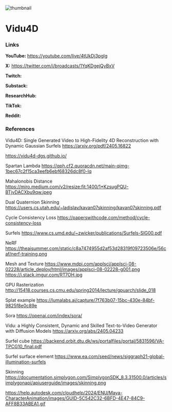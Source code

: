 ![thumbnail](thumbnail.png)

# Vidu4D

### Links

**YouTube:** https://youtube.com/live/4tUkDj3pglg

**X:** https://twitter.com/i/broadcasts/1YqKDgejQyBxV

**Twitch:**

**Substack:**

**ResearchHub:**

**TikTok:**

**Reddit:**

### References

Vidu4D: Single Generated Video to High-Fidelity 4D Reconstruction with Dynamic Gaussian Surfels
https://arxiv.org/pdf/2405.16822

https://vidu4d-dgs.github.io/

Spartan Lambda
https://qph.cf2.quoracdn.net/main-qimg-1bec67c2f15ca3eefb6ebf68326dc8f0-lq

Mahalonobis Distance
https://miro.medium.com/v2/resize:fit:1400/1*KzsugPQU-BTjvDACXbu9qw.jpeg

Dual Quaternion Skinning
https://users.cs.utah.edu/~ladislav/kavan07skinning/kavan07skinning.pdf

Cycle Consistency Loss
https://paperswithcode.com/method/cycle-consistency-loss

Surfels
https://www.cs.umd.edu/~zwicker/publications/Surfels-SIG00.pdf

NeRF
https://theaisummer.com/static/c8a7474955d2af53d28319f09723506e/56caf/nerf-training.png

Mesh and Texture
https://www.mdpi.com/applsci/applsci-08-02228/article_deploy/html/images/applsci-08-02228-g001.png https://i.stack.imgur.com/RT7OH.jpg

GPU Rasterization
http://15418.courses.cs.cmu.edu/spring2014/lecture/gpuarch/slide_018

Splat example
https://lumalabs.ai/capture/7f763b07-15bc-430e-84bf-9825f8e0c89e

Sora
https://openai.com/index/sora/

Vidu: a Highly Consistent, Dynamic and Skilled Text-to-Video Generator with Diffusion Models
https://arxiv.org/abs/2405.04233

Surfel cube
https://backend.orbit.dtu.dk/ws/portalfiles/portal/5831596/VA-TPCG10_final.pdf

Surfel surface element
https://www.ea.com/seed/news/siggraph21-global-illumination-surfels

Skinning
https://documentation.simplygon.com/SimplygonSDK_8.3.31500.0/articles/simplygonapi/apiuserguide/images/skinning.png

https://help.autodesk.com/cloudhelp/2024/ENU/Maya-CharacterAnimation/images/GUID-5C542C32-6BFD-4E47-84C9-AFF8B33ABEA1.gif



